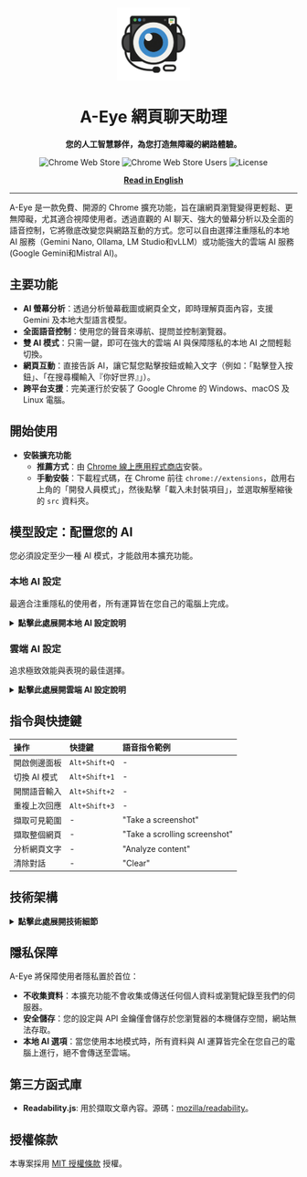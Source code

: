 <p align="center">
    <img src="images/A-Eye Web Chat Assistant Icon.png" alt="A-Eye Logo" width="128">
    <h1 align="center">A-Eye 網頁聊天助理</h1>
</p>

<p align="center">
    <strong>您的人工智慧夥伴，為您打造無障礙的網路體驗。</strong>
</p>

<div align="center">

![Chrome Web Store](https://img.shields.io/chrome-web-store/v/cdjignhknhdkldbjijipaaamodpfjflp?style=for-the-badge)
![Chrome Web Store Users](https://img.shields.io/chrome-web-store/users/cdjignhknhdkldbjijipaaamodpfjflp?style=for-the-badge)
![License](https://img.shields.io/github/license/vincentwun/A-Eye-Web-Chat-Assistant?style=for-the-badge)

</div>

<p align="center">
    <a href="./README.md"><strong>Read in English</strong></a>
</p>

---

A-Eye 是一款免費、開源的 Chrome 擴充功能，旨在讓網頁瀏覽變得更輕鬆、更無障礙，尤其適合視障使用者。透過直觀的 AI 聊天、強大的螢幕分析以及全面的語音控制，它將徹底改變您與網路互動的方式。您可以自由選擇注重隱私的本地 AI 服務（Gemini Nano, Ollama, LM Studio和vLLM）或功能強大的雲端 AI 服務 (Google Gemini和Mistral AI)。

## 主要功能

-   **AI 螢幕分析**：透過分析螢幕截圖或網頁全文，即時理解頁面內容，支援 Gemini 及本地大型語言模型。
-   **全面語音控制**：使用您的聲音來導航、提問並控制瀏覽器。
-   **雙 AI 模式**：只需一鍵，即可在強大的雲端 AI 與保障隱私的本地 AI 之間輕鬆切換。
-   **網頁互動**：直接告訴 AI，讓它幫您點擊按鈕或輸入文字（例如：「點擊登入按鈕」、「在搜尋欄輸入『你好世界』」）。
-   **跨平台支援**：完美運行於安裝了 Google Chrome 的 Windows、macOS 及 Linux 電腦。

## 開始使用

-   **安裝擴充功能**
    *   **推薦方式**：由 [Chrome 線上應用程式商店](https://chromewebstore.google.com/detail/a-eye-web-chat-assistant/cdjignhknhdkldbjijipaaamodpfjflp)安裝。
    *   **手動安裝**：下載程式碼，在 Chrome 前往 `chrome://extensions`，啟用右上角的「開發人員模式」，然後點擊「載入未封裝項目」，並選取解壓縮後的 `src` 資料夾。

## 模型設定：配置您的 AI

您必須設定至少一種 AI 模式，才能啟用本擴充功能。

### 本地 AI 設定

最適合注重隱私的使用者，所有運算皆在您自己的電腦上完成。

<details>
<summary><strong>點擊此處展開本地 AI 設定說明</strong></summary>

---

#### Ollama
1.  **安裝 [Ollama](https://ollama.com/)**。
2.  **設定 CORS 權限**：此步驟是為了讓擴充功能與 Ollama 通訊。
    *   **Windows**: 以系統管理員身分開啟 CMD，然後執行 `setx OLLAMA_ORIGINS "chrome-extension://*" /M`。
    *   **macOS/Linux**: 請參考 Ollama 的官方文件，設定 `OLLAMA_ORIGINS` 環境變數。
3.  **重新啟動 Ollama**，使新設定生效。
4.  **下載模型**：開啟您的終端機/CMD，根據您顯示卡的 VRAM 執行相應指令：
    *   **>= 6GB VRAM**: `ollama run gemma3:4b`
    *   **>= 10GB VRAM**: `ollama run gemma3:12b`
    *   **>= 20GB VRAM**: `ollama run gemma3:27b`
5.  在擴充功能的 **設定** 頁面，確保「Ollama Model Name」與您所安裝的模型一致。

---

#### LM Studio
1.  **安裝 [LM Studio](https://lmstudio.ai/)**。
2.  **下載模型**：
    *   在 LM Studio 中，前往「搜尋」頁面。
    *   搜尋 `google/gemma-3`。
    *   選擇適合您顯示卡 VRAM 的版本（例如 `google/gemma-3-4b`），然後點擊下載。
3.  **啟動本地伺服器**：
    *   前往 LM Studio 的「本地伺服器」頁面。
    *   選擇您剛剛下載的模型。
    *   點擊「啟動伺服器」。
4.  在擴充功能的 **設定** 頁面，確保「LM Studio Model Name」與您在 LM Studio 中使用的模型路徑一致（例如 `google/gemma-3-4b`）。

---

#### Gemini Nano

更多細節請參考 [Gemini Nano API](https://developer.chrome.com/docs/ai/prompt-api)。
注意：Gemini Nano 的 Multimodal 功能目前僅支援於 [Chrome Canary](https://www.google.com/chrome/canary/)。

1.  **開啟 `chrome://flags` 並啟用：**
    | 標記 | 設定值 |
    | :--- | :--- |
    | Prompt API for Gemini Nano | Enabled |
    | Prompt API for Gemini Nano with Multimodal Input | Enabled |
    | Enables optimization guide on device | Enabled BypassPerfRequirement |
2.  **重新啟動 Chrome**
3.  **開啟主控台(F12)並以進度觸發下載：**
    ```javascript
    const session = await LanguageModel.create({
      monitor(m) {
        m.addEventListener("downloadprogress", (e) => {
          console.log(`Downloaded ${Math.round(e.loaded * 100)}%`);
        });
      },
    });
    ```
4.  **檢查 API 可用性**
    ```javascript
    await LanguageModel.availability();
    ```
    當狀態從 `'downloading'` 變為 `'available'`，即代表 Gemini Nano 已可使用。

---

</details>

### 雲端 AI 設定

追求極致效能與表現的最佳選擇。

<details>
<summary><strong>點擊此處展開雲端 AI 設定說明</strong></summary>

---

#### Google AI Studio API Key
1.  前往 [Google AI Studio](https://aistudio.google.com/)。
2.  點擊 `Get API Key` > `Create API Key`。
3.  複製您的 API 金鑰。
4.  在擴充功能的 **設定** 頁面，將其貼上至「Gemini API Key」欄位。

---

#### Mistral AI API Key
1.  前往 [Mistral AI 平台](https://console.mistral.ai/)。
2.  註冊或登入您的帳號。
3.  導航至「Try the API」>「API Keys」頁面，建立一個新的 API 金鑰。
4.  複製您的 API 金鑰。
5.  在擴充功能的 **設定** 頁面，將其貼上至「Mistral API Key」欄位。

---

#### 雲端平台：Google Cloud Platform (Vertex AI)
適合想自行管理 GCP 基礎設施的進階使用者。詳細步驟請參閱 [A-Eye Cloud Infra](https://github.com/vincentwun/A-Eye-Cloud-Infra)。

---

</details>

## 指令與快捷鍵

| 操作 | 快捷鍵 | 語音指令範例 |
| :--- | :--- | :--- |
| 開啟側邊面板 | `Alt+Shift+Q` | - |
| 切換 AI 模式 | `Alt+Shift+1` | - |
| 開關語音輸入 | `Alt+Shift+2` | - |
| 重複上次回應 | `Alt+Shift+3` | - |
| 擷取可見範圍 | - | "Take a screenshot" |
| 擷取整個網頁 | - | "Take a scrolling screenshot" |
| 分析網頁文字 | - | "Analyze content" |
| 清除對話 | - | "Clear" |

## 技術架構

<details>
<summary><strong>點擊此處展開技術細節</strong></summary>

#### Chrome 擴充功能與 Web API
*   **Scripting API**: 用於在網頁環境下執行內容指令碼（例如 Readability.js）。
*   **Side Panel API**: 用於建構主要的使用者介面。
*   **Canvas API**: 用於將多張截圖合成為一張「捲動截圖」。
*   **Web Speech API**: 同時用於 `SpeechRecognition`（語音轉文字）及 `SpeechSynthesis`（文字轉語音）。

#### 後端與 AI
*   **本地模式**: 直接與本機運行的 AI 服務通訊，支援 Ollama、LM Studio 及 vLLM 等 OpenAI 相容的端點。
*   **雲端模式**: 使用一個安全的 Google Cloud Platform 無伺服器後端來代理對雲端 AI 的請求，或直接連接到第三方 API。
    *   **API Gateway**: 提供安全的 API 端點，並驗證 API 金鑰。
    *   **Cloud Functions**: 接收請求並呼叫 AI 模型的無伺服器函數。
    *   **Vertex AI**: 託管強大的 Gemini 模型以進行分析。

![architecture](images/architecture_v3.png)

</details>

## 隱私保障

A-Eye 將保障使用者隱私置於首位：
-   **不收集資料**：本擴充功能不會收集或傳送任何個人資料或瀏覽紀錄至我們的伺服器。
-   **安全儲存**：您的設定與 API 金鑰僅會儲存於您瀏覽器的本機儲存空間，網站無法存取。
-   **本地 AI 選項**：當您使用本地模式時，所有資料與 AI 運算皆完全在您自己的電腦上進行，絕不會傳送至雲端。

## 第三方函式庫

-   **Readability.js**: 用於擷取文章內容。源碼：[mozilla/readability](https://github.com/mozilla/readability)。

## 授權條款

本專案採用 [MIT 授權條款](./LICENSE) 授權。
